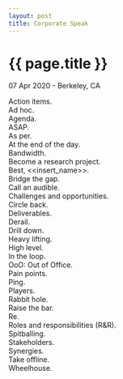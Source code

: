 ```yaml
---
layout: post
title: Corporate Speak
---
```


{{ page.title }}
================

<p class="meta">07 Apr 2020 - Berkeley, CA</p>

Action items.  
Ad hoc.  
Agenda.  
ASAP.  
As per.  
At the end of the day.  
Bandwidth.  
Become a research project.  
Best, <<insert_name>>.  
Bridge the gap.  
Call an audible.  
Challenges and opportunities.  
Circle back.  
Deliverables.  
Derail.  
Drill down.  
Heavy lifting.  
High level.  
In the loop.  
OoO: Out of Office.  
Pain points.  
Ping.  
Players.  
Rabbit hole.  
Raise the bar.  
Re.  
Roles and responsibilities (R&R).  
Spitballing.  
Stakeholders.  
Synergies.  
Take offline.  
Wheelhouse.